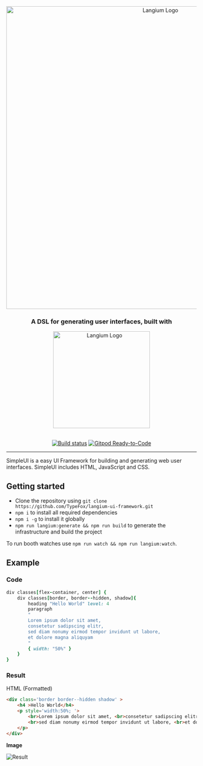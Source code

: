 <div id="logo" align="center">
  <a href="https://github.com/TypeFox/langium-ui-framework">
		<img alt="Langium Logo" width="800" src="https://user-images.githubusercontent.com/68400102/150516517-7da9423e-7d0e-4605-91c7-d7693ccd3c28.png">
  </a>
  <h3>
      A DSL for generating user interfaces, built with
  </h3>
  <a href="https://github.com/langium/langium">
		<img alt="Langium Logo" width="256" src="https://user-images.githubusercontent.com/4377073/135283991-90ef7724-649d-440a-8720-df13c23bda82.png">
  </a>
</div>
<br>
<div id="badges" align="center">
	
   [![Build status](https://github.com/TypeFox/langium-ui-framework/actions/workflows/build.yml/badge.svg)](https://github.com/TypeFox/langium-ui-framework/actions/workflows/build.yml)
	  [![Gitpod Ready-to-Code](https://img.shields.io/badge/Gitpod-ready--to--code-blue?logo=gitpod)](https://gitpod.io/#https://github.com/TypeFox/langium-ui-framework)

</div>

<hr>
SimpleUI is a easy UI Framework for building and generating web user interfaces. SimpleUI includes HTML, JavaScript and CSS.

## Getting started
- Clone the repository using `git clone https://github.com/TypeFox/langium-ui-framework.git`
- `npm i` to install all required dependencies
- `npm i -g` to install it globally
- `npm run langium:generate && npm run build` to generate the infrastructure and build the project

To run booth watches use `npm run watch && npm run langium:watch`.

## Example

### Code
```ruby
div classes[flex-container, center] {
    div classes[border, border--hidden, shadow]{
        heading "Hello World" level: 4
        paragraph 
        "
        Lorem ipsum dolor sit amet, 
        consetetur sadipscing elitr, 
        sed diam nonumy eirmod tempor invidunt ut labore, 
        et dolore magna aliquyam
        "
        { width: "50%" }
    }
}
```
### Result
HTML (Formatted)
```html
<div class='border border--hidden shadow' >
    <h4 >Hello World</h4>
    <p style='width:50%; '>
        <br>Lorem ipsum dolor sit amet, <br>consetetur sadipscing elitr, 
        <br>sed diam nonumy eirmod tempor invidunt ut labore, <br>et dolore magna aliquyam<br>
    </p>
</div>
```
**Image**

![Result ](https://user-images.githubusercontent.com/68400102/152212391-5d2ececa-a91d-47a4-ad17-1e007d03ebf9.png)
